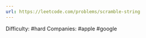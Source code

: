 ```yaml
---
url: https://leetcode.com/problems/scramble-string
---
```


Difficulty: #hard
Companies: #apple #google